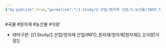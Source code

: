 ```yaml
---
{"dg-publish":true,"permalink":"/1.Study/2.산업/원자재 산업/3.농산물/INFO_식량,가축 등/곡물/","created":"2024-11-20T21:02:28.904+09:00","updated":"2025-06-26T13:23:29.658+09:00"}
---
```


#곡물 #원자재 #농산물 #식량 

- 테마구분: [[1.Study/2.산업/원자재 산업/INFO_원자재/원자재\|원자재]], [[식량\|식량]]


